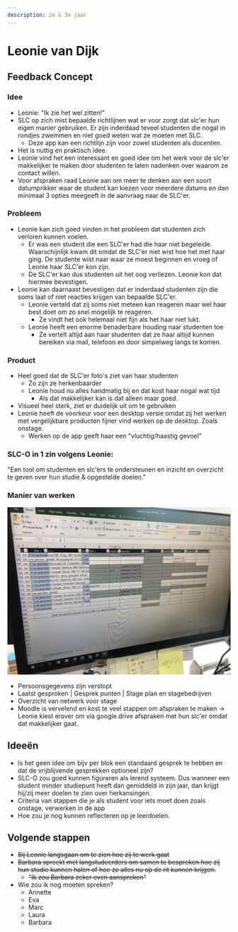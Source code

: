 ```yaml
---
description: 2e & 3e jaar
---
```


# Leonie van Dijk

## Feedback Concept

### Idee

* Leonie: "Ik zie het wel zitten!" 
* SLC op zich mist bepaalde richtlijnen wat er voor zorgt dat slc'er hun eigen manier gebruiken. Er zijn inderdaad teveel studenten die nogal in rondjes zwemmen en niet goed weten wat ze moeten met SLC.
  * Deze app kan een richtlijn zijn voor zowel studenten als docenten.  
* Het is nuttig en praktisch idee. 
* Leonie vind het een interessant en goed idee om het werk voor de slc'er makkelijker te maken door studenten te laten nadenken over waarom ze contact willen. 
* Voor afspraken raad Leonie aan om meer te denken aan een soort datumprikker waar de student kan kiezen voor meerdere datums en dan minimaal 3 opties meegeeft in de aanvraag naar de SLC'er.

### Probleem

* Leonie kan zich goed vinden in het probleem dat studenten zich verloren kunnen voelen.
  * Er was een student die een SLC'er had die haar niet begeleide. Waarschijnlijk kwam dit omdat de SLC'er niet wist hoe het met haar ging. De studente wist naar waar ze moest beginnen en vroeg of Leonie haar SLC'er kon zijn.
  * De SLC'er kan dus studenten uit het oog verliezen. Leonie kon dat hiermee bevestigen. 
* Leonie kan daarnaast bevestigen dat er inderdaad studenten zijn die soms laat of niet reacties krijgen van bepaalde SLC'er.
  * Leonie verteld dat zij soms niet meteen kan reageren maar wel haar best doet om zo snel mogelijk te reageren.
    * Ze vindt het ook helemaal niet fijn als het haar niet lukt.
  * Leonie heeft een enorme benaderbare houding naar studenten toe
    * Ze vertelt altijd aan haar studenten dat ze haar altijd kunnen bereiken via mail, telefoon en door simpelweg langs te komen. 

### Product

* Heel goed dat de SLC'er foto's ziet van haar studenten
  * Zo zijn ze herkenbaarder
  * Leonie houd nu alles handmatig bij en dat kost haar nogal wat tijd
    * Als dat makkelijker kan is dat alleen maar goed. 
* Visueel heel sterk, ziet er duidelijk uit om te gebruiken 
* Leonie heeft de voorkeur voor een desktop versie omdat zij het werken met vergelijkbare producten  fijner vind werken op de desktop. Zoals onstage.
  * Werken op de app geeft haar een "vluchtig/haastig gevoel"

### SLC-O in 1 zin volgens Leonie:

"Een tool om studenten en slc'ers te ondersteunen en inzicht en overzicht te geven over hun studie & opgestelde doelen."

### Manier van werken

![](../../../../.gitbook/assets/img_3536.JPG)

* Persoonsgegevens zijn verstopt
* Laatst gesproken \| Gesprek punten \| Stage plan en stagebedrijven
* Overzicht van netwerk voor stage
* Moodle is vervelend en kost te veel stappen om afspraken te maken -&gt; Leonie kiest erover om via google drive afspraken met hun slc'er omdat dat makkelijker gaat.

## Ideeën

* Is het geen idee om bijv per blok een standaard gesprek te hebben en dat de vrijblijvende gesprekken optioneel zijn?
* SLC-O zou goed kunnen figureren als lerend systeem. Dus wanneer een student minder studiepunt heeft dan gemiddeld in zijn jaar, dan krijgt hij/zij meer doelen te zien over herkansingen.
* Criteria van stappen die je als student voor iets moet doen zoals onstage, verwerken in de app
* Hoe zou je nog kunnen reflecteren op je leerdoelen.

## Volgende stappen

* ~~Bij Leonie langsgaan om te zien hoe zij te werk gaat~~
* ~~Barbara spreekt met langstudeerders om samen te bespreken hoe zij hun studie kunnen halen of hoe ze alles nu op de rit kunnen krijgen.~~
  * ~~"Ik zou Barbara zeker even aanspreken"~~
* Wie zou ik nog moeten spreken?
  * Annette
  * Eva
  * Marc
  * Laura
  * Barbara

